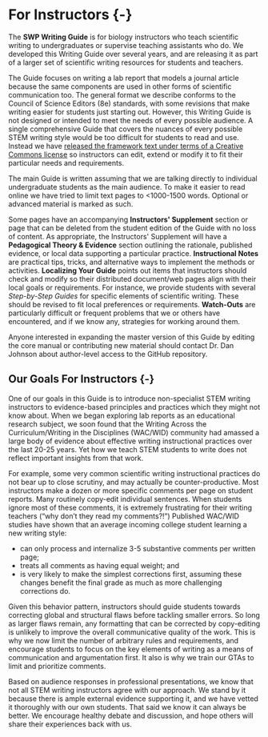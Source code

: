# For Instructors {-}

The __SWP Writing Guide__ is for biology instructors who teach scientific writing to undergraduates or supervise teaching assistants who do. We developed this Writing Guide over several years, and are releasing it as part of a larger set of scientific writing resources for students and teachers. 

The Guide focuses on writing a lab report that models a journal article because the same components are used in other forms of scientific communication too. The general format we describe conforms to the Council of Science Editors (8e) standards, with some revisions that make writing easier for students just starting out. However, this Writing Guide is not designed or intended to meet the needs of every possible audience. A single comprehensive Guide that covers the nuances of every possible STEM writing style would be too difficult for students to read and use. Instead we have [released the framework text under terms of a Creative Commons license](http://url) so instructors can edit, extend or modify it to fit their particular needs and requirements. 

The main Guide is written assuming that we are talking directly to individual undergraduate students as the main audience. To make it easier to read online we have tried to limit text pages to <1000-1500 words. Optional or advanced material is marked as such. 

Some pages have an accompanying __Instructors' Supplement__ section or page that can be deleted from the student edition of the Guide with no loss of content. As appropriate, the Instructors' Supplement will have a __Pedagogical Theory & Evidence__ section outlining the rationale, published evidence, or local data supporting a particular practice. __Instructional Notes__ are practical tips, tricks, and alternative ways to implement the methods or activities. __Localizing Your Guide__ points out items that instructors should check and modify so their distributed document/web pages align with their local goals or requirements. For instance, we provide students with several _Step-by-Step Guides_ for specific elements of scientific writing. These should be revised to fit local preferences or requirements. __Watch-Outs__ are particularly difficult or frequent problems that we or others have encountered, and if we know any, strategies for working around them. 

Anyone interested in expanding the master version of this Guide by editing the core manual or contributing new material should contact Dr. Dan Johnson about author-level access to the GitHub repository. 


## Our Goals For Instructors {-}

One of our goals in this Guide is to introduce non-specialist STEM writing instructors to evidence-based principles and practices which they might not know about. When we began exploring lab reports as an educational research subject, we soon found that the Writing Across the Curriculum/Writing in the Disciplines (WAC/WID) community had amassed a large body of evidence about effective writing instructional practices over the last 20-25 years. Yet how we teach STEM students to write does not reflect important insights from that work. 

For example, some very common scientific writing instructional practices do not bear up to close scrutiny, and may actually be counter-productive. Most instructors make a dozen or more specific comments per page on student reports. Many routinely copy-edit individual sentences. When students ignore most of these comments, it is extremely frustrating for their writing teachers (“why don’t they read my comments?!”) Published WAC/WID studies have shown that an average incoming college student learning a new writing style: 

* can only process and internalize 3-5 substantive comments per written page;
* treats all comments as having equal weight; and 
* is very likely to make the simplest corrections first, assuming these changes benefit the final grade as much as more challenging corrections do.

Given this behavior pattern, instructors should guide students towards correcting global and structural flaws before tackling smaller errors. So long as larger flaws remain, any formatting that can be corrected by copy-editing is unlikely to improve the overall communicative quality of the work. This is why we now limit the number of arbitrary rules and requirements, and encourage students to focus on the key elements of writing as a means of communication and argumentation first. It also is why we train our GTAs to limit and prioritize comments.

Based on audience responses in professional presentations, we know that not all STEM writing instructors agree with our approach. We stand by it because there is ample external evidence supporting it, and we have vetted it thoroughly with our own students. That said we know it can always be better. We encourage healthy debate and discussion, and hope others will share their experiences back with us.



